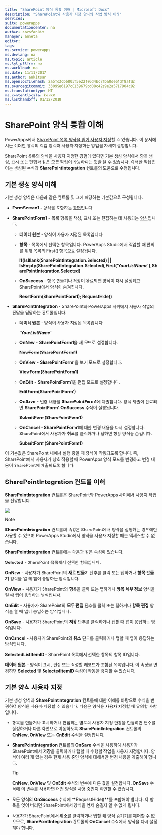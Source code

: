```yaml
---
title: "SharePoint 양식 통합 이해 | Microsoft Docs"
description: "SharePoint와 사용자 지정 양식의 작업 방식 이해"
services: 
suite: powerapps
documentationcenter: na
author: sarafankit
manager: anneta
editor: 
tags: 
ms.service: powerapps
ms.devlang: na
ms.topic: article
ms.tgt_pltfrm: na
ms.workload: na
ms.date: 11/11/2017
ms.author: ankitsar
ms.openlocfilehash: 2a5fd3cb6805f5e22fe6d4bc7fba0de64df8afd2
ms.sourcegitcommit: 33099e6197c0139679cd08c42e9e2a5717904c92
ms.translationtype: HT
ms.contentlocale: ko-KR
ms.lasthandoff: 01/12/2018
---
```

# <a name="understand-sharepoint-forms-integration"></a>SharePoint 양식 통합 이해
PowerApps에서 [SharePoint 목록 양식을 쉽게 사용자 지정](customize-list-form.md)할 수 있습니다. 이 문서에서는 이러한 양식의 작업 방식과 사용자 지정하는 방법을 자세히 설명합니다.

SharePoint 목록의 양식을 사용자 지정한 경험이 있다면 기본 생성 양식에서 항목 생성, 표시 또는 편집과 같은 모든 작업이 가능하다는 것을 알 수 있습니다. 이러한 작업은 이는 생성된 수식과 **SharePointIntegration** 컨트롤의 도움으로 수행됩니다.

## <a name="understand-the-default-generated-form"></a>기본 생성 양식 이해

기본 생성 양식은 다음과 같은 컨트롤 및 그에 해당하는 기본값으로 구성됩니다.

* **FormScreen1** - 양식을 포함하는 [화면](./controls/control-screen.md)입니다.

* **SharePointForm1** - 목록 항목을 작성, 표시 또는 편집하는 데 사용되는 [양식](working-with-forms.md)입니다.

    * **데이터 원본** - 양식이 사용자 지정된 목록입니다.

    * **항목** - 목록에서 선택한 항목입니다. PowerApps Studio에서 작업할 때 편의를 위해 목록의 First() 항목으로 설정됩니다.

        **If(IsBlank(SharePointIntegration.Selected) || IsEmpty(SharePointIntegration.Selected),First('*YourListName*'),SharePointIntegration.Selected)**

    * **OnSuccess** - 항목 만들기나 저장이 완료되면 양식이 다시 설정되고 SharePoint에서 양식이 숨겨집니다.

        **ResetForm(SharePointForm1); RequestHide()**

* **SharePointIntegration** - SharePoint와 PowerApps 사이에서 사용자 작업의 전달을 담당하는 컨트롤입니다.

    * **데이터 원본** - 양식이 사용자 지정된 목록입니다.

        **'*YourListName*'**

    * **OnNew** - **SharePointForm1**을 새 모드로 설정합니다.

        **NewForm(SharePointForm1)**

    * **OnView** - **SharePointForm1**을 보기 모드로 설정합니다.

        **ViewForm(SharePointForm1)**

    * **OnEdit** - **SharePointForm1**을 편집 모드로 설정합니다.

        **EditForm(SharePointForm1)**

    * **OnSave** - 변경 내용을 **SharePointForm1**에 제출합니다. 양식 제출이 완료되면 **SharePointForm1.OnSuccess** 수식이 실행됩니다.

        **SubmitForm(SharePointForm1)**

    * **OnCancel** - **SharePointForm1**에 대한 변경 내용을 다시 설정합니다. SharePoint에서 사용자가 **취소**를 클릭하거나 탭하면 항상 양식을 숨깁니다.

        **SubmitForm(SharePointForm1)**

이 기본값은 SharePoint 내에서 실행 중일 때 양식이 작동되도록 합니다. 즉, SharePoint에서 사용자가 상호 작용할 때 PowerApps 양식 모드를 변경하고 변경 내용이 SharePoint에 제출되도록 합니다.

## <a name="understand-the-sharepointintegration-control"></a>SharePointIntegration 컨트롤 이해
**SharePointIntegration** 컨트롤은 SharePoint와 PowerApps 사이에서 사용자 작업을 전달합니다.

![](./media/sharepoint-form-integration/sharepointintegration-object.png)

>[!NOTE]
>**SharePointIntegration** 컨트롤의 속성은 SharePoint에서 양식을 실행하는 경우에만 사용할 수 있으며 PowerApps Studio에서 양식을 사용자 지정할 때는 액세스할 수 없습니다.

**SharePointIntegration** 컨트롤에는 다음과 같은 속성이 있습니다.

**Selected** - SharePoint 목록에서 선택한 항목입니다.

**OnNew** - 사용자가 SharePoint의 **새로 만들기** 단추를 클릭 또는 탭하거나 **항목 만들기** 양식을 열 때 앱이 응답하는 방식입니다.

**OnView** - 사용자가 SharePoint의 **항목**을 클릭 또는 탭하거나 **항목 세부 정보** 양식을 열 때 앱이 응답하는 방식입니다.

**OnEdit** - 사용자가 SharePoint의 **모두 편집** 단추를 클릭 또는 탭하거나 **항목 편집** 양식을 열 때 앱이 응답하는 방식입니다.

**OnSave** - 사용자가 SharePoint의 **저장** 단추를 클릭하거나 탭할 때 앱이 응답하는 방식입니다.

**OnCancel** - 사용자가 SharePoint의 **취소** 단추를 클릭하거나 탭할 때 앱이 응답하는 방식입니다.

**SelectedListItemID** - SharePoint 목록에서 선택한 항목의 항목 ID입니다.

**데이터 원본** – 양식이 표시, 편집 또는 작성할 레코드가 포함된 목록입니다. 이 속성을 변경하면 **Selected** 및 **SelectedItemID** 속성이 작동을 중지할 수 있습니다.

## <a name="customize-the-default-form"></a>기본 양식 사용자 지정
기본 생성 양식과 **SharePointIntegration** 컨트롤에 대한 이해를 바탕으로 수식을 변경하여 양식을 사용자 지정할 수 있습니다. 다음은 양식을 사용자 지정할 때 유의할 사항입니다.

* 항목을 만들거나 표시하거나 편집하는 별도의 사용자 지정 환경을 만들려면 변수를 설정하거나 다른 화면으로 이동하도록 **SharePointIntegration** 컨트롤의 **OnNew**, **OnView** 또는 **OnEdit** 수식을 설정합니다.

* **SharePointIntegration** 컨트롤의 **OnSave** 수식을 사용하여 사용자가 SharePoint에서 **저장**을 클릭하거나 탭할 때 수행할 작업을 사용자 지정합니다. 양식이 여러 개 있는 경우 현재 사용 중인 양식에 대해서만 변경 내용을 제출해야 합니다.

    >[!TIP]
     **OnNew**, **OnView** 및 **OnEdit** 수식의 변수에 다른 값을 설정합니다. **OnSave** 수식에 이 변수를 사용하면 어떤 양식을 사용 중인지 확인할 수 있습니다.

* 모든 양식의 **OnSuccess** 수식에 **RequestHide()**를 포함해야 합니다. 이 항목을 잊어 버리면 SharePoint에서 양식을 언제 숨길지 알 수 없게 됩니다.

* 사용자가 SharePoint에서 **취소**를 클릭하거나 탭할 때 양식 숨기기를 제어할 수 없으므로, **SharePointIntegration** 컨트롤의 **OnCancel** 수식에서 양식을 다시 설정해야 합니다.
